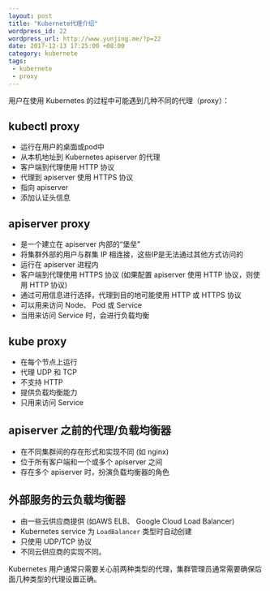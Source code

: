 ```yaml
--- 
layout: post
title: "Kubernete代理介绍"
wordpress_id: 22
wordpress_url: http://www.yunjing.me/?p=22
date: 2017-12-13 17:25:00 +08:00
category: kubernete
tags: 
 - kubernete
 - proxy
---
```


用户在使用 Kubernetes 的过程中可能遇到几种不同的代理（proxy）：

## kubectl proxy

- 运行在用户的桌面或pod中
- 从本机地址到 Kubernetes apiserver 的代理
- 客户端到代理使用 HTTP 协议
- 代理到 apiserver 使用 HTTPS 协议
- 指向 apiserver
- 添加认证头信息

## apiserver proxy

- 是一个建立在 apiserver 内部的“堡垒”
- 将集群外部的用户与群集 IP 相连接，这些IP是无法通过其他方式访问的
- 运行在 apiserver 进程内
- 客户端到代理使用 HTTPS 协议 (如果配置 apiserver 使用 HTTP 协议，则使用 HTTP 协议)
- 通过可用信息进行选择，代理到目的地可能使用 HTTP 或 HTTPS 协议
- 可以用来访问 Node、 Pod 或 Service
- 当用来访问 Service 时，会进行负载均衡

## kube proxy

- 在每个节点上运行
- 代理 UDP 和 TCP
- 不支持 HTTP 
- 提供负载均衡能力
- 只用来访问 Service

## apiserver 之前的代理/负载均衡器

- 在不同集群间的存在形式和实现不同 (如 nginx)
- 位于所有客户端和一个或多个 apiserver 之间
- 存在多个 apiserver 时，扮演负载均衡器的角色

## 外部服务的云负载均衡器

- 由一些云供应商提供 (如AWS ELB、 Google Cloud Load Balancer)
- Kubernetes service 为 `LoadBalancer` 类型时自动创建
- 只使用 UDP/TCP 协议
- 不同云供应商的实现不同。

Kubernetes 用户通常只需要关心前两种类型的代理，集群管理员通常需要确保后面几种类型的代理设置正确。